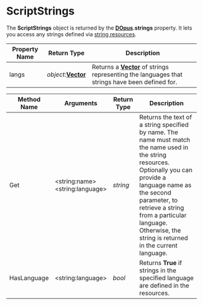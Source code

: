 # ScriptStrings

The **ScriptStrings** object is returned by the **[DOpus](dopus.md).strings** property. It lets you access any strings defined via [string resources](/Manual/scripting/resources/string_resources.md).  

| Property Name | Return Type | Description |
| --- | --- | --- |
| langs | *object:***[Vector](vector.md)** | Returns a **[Vector](vector.md)** of strings representing the languages that strings have been defined for. |

| Method Name | **Arguments** | Return Type | Description |
| --- | --- | --- | --- |
| Get | \<string:name\>  <br />\<string:language\> | *string* | Returns the text of a string specified by name. The name must match the name used in the string resources.  <br />Optionally you can provide a language name as the second parameter, to retrieve a string from a particular language. Otherwise, the string is returned in the current language. |
| HasLanguage | \<string:language\> | *bool* | Returns **True** if strings in the specified language are defined in the resources. |

